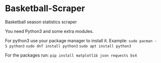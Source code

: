 # Basketball-Scraper
Basketball season statistics scraper

You need Python3 and some extra modules.

For python3 use your package manager to install it.
Example:
`sudo pacman -S python3`
`sudo dnf install python3`
`sudo apt install python3`

For the packages run:
`pip install matplotlib json requests bs4`
